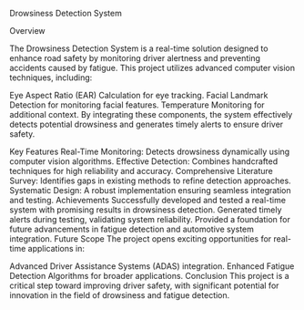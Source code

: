 Drowsiness Detection System

Overview

The Drowsiness Detection System is a real-time solution designed to enhance road safety by monitoring driver alertness and preventing accidents caused by fatigue. This project utilizes advanced computer vision techniques, including:

Eye Aspect Ratio (EAR) Calculation for eye tracking.
Facial Landmark Detection for monitoring facial features.
Temperature Monitoring for additional context.
By integrating these components, the system effectively detects potential drowsiness and generates timely alerts to ensure driver safety.

Key Features
Real-Time Monitoring: Detects drowsiness dynamically using computer vision algorithms.
Effective Detection: Combines handcrafted techniques for high reliability and accuracy.
Comprehensive Literature Survey: Identifies gaps in existing methods to refine detection approaches.
Systematic Design: A robust implementation ensuring seamless integration and testing.
Achievements
Successfully developed and tested a real-time system with promising results in drowsiness detection.
Generated timely alerts during testing, validating system reliability.
Provided a foundation for future advancements in fatigue detection and automotive system integration.
Future Scope
The project opens exciting opportunities for real-time applications in:

Advanced Driver Assistance Systems (ADAS) integration.
Enhanced Fatigue Detection Algorithms for broader applications.
Conclusion
This project is a critical step toward improving driver safety, with significant potential for innovation in the field of drowsiness and fatigue detection.

